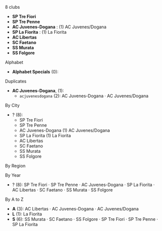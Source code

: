 8 clubs

- **SP Tre Fiori**
- **SP Tre Penne**
- **AC Juvenes-Dogana** : (1) AC Juvenes/Dogana
- **SP La Fiorita** : (1) La Fiorita
- **AC Libertas**
- **SC Faetano**
- **SS Murata**
- **SS Folgore**




Alphabet

- **Alphabet Specials** (0): 




Duplicates

- **AC Juvenes-Dogana**,  (1):
  - `acjuvenesdogana` (2): AC Juvenes-Dogana · AC Juvenes/Dogana




By City

- ? (8): 
  - SP Tre Fiori 
  - SP Tre Penne 
  - AC Juvenes-Dogana  (1) AC Juvenes/Dogana
  - SP La Fiorita  (1) La Fiorita
  - AC Libertas 
  - SC Faetano 
  - SS Murata 
  - SS Folgore 




By Region





By Year

- ? (8):   SP Tre Fiori · SP Tre Penne · AC Juvenes-Dogana · SP La Fiorita · AC Libertas · SC Faetano · SS Murata · SS Folgore






By A to Z

- **A** (3): AC Libertas · AC Juvenes-Dogana · AC Juvenes/Dogana
- **L** (1): La Fiorita
- **S** (6): SS Murata · SC Faetano · SS Folgore · SP Tre Fiori · SP Tre Penne · SP La Fiorita





